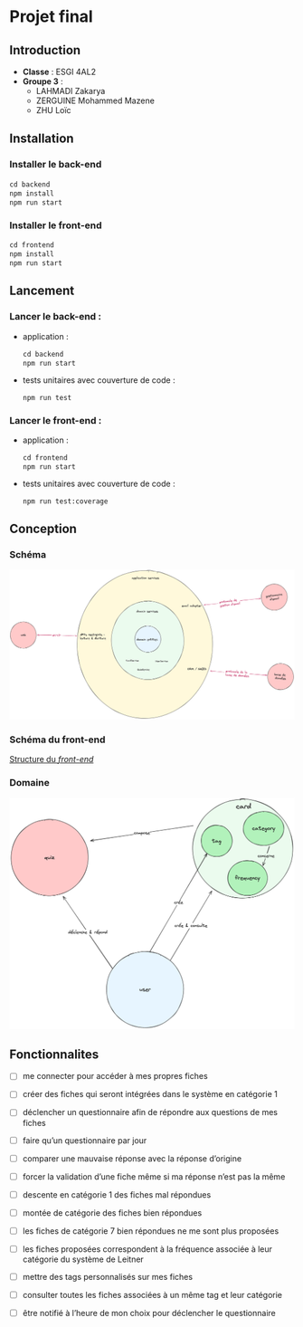 # Projet final

## Introduction
- **Classe** : ESGI 4AL2
- **Groupe 3** :
  - LAHMADI Zakarya
  - ZERGUINE Mohammed Mazene
  - ZHU Loïc

## Installation
### Installer le back-end
```
cd backend
npm install
npm run start
```

### Installer le front-end
```
cd frontend
npm install
npm run start
```
  
## Lancement
### Lancer le back-end :
- application :
  ```
  cd backend
  npm run start
  ```
- tests unitaires avec couverture de code :
  ```
  npm run test
  ```
  
### Lancer le front-end :
- application :
  ```
  cd frontend
  npm run start
  ```
- tests unitaires avec couverture de code :
  ```
  npm run test:coverage
  ```

## Conception
### Schéma
![](docs/schemas/clean_code-hexa.png)

### Schéma du front-end
[Structure du _front-end_](frontend/README.md#project-architecture)

### Domaine
![](docs/schemas/clean_code-domain.png)

## Fonctionnalites
- [ ] me connecter pour accéder à mes propres fiches
- [ ] créer des fiches qui seront intégrées dans le système en catégorie 1
- [ ] déclencher un questionnaire afin de répondre aux questions de mes fiches
- [ ] faire qu’un questionnaire par jour
- [ ] comparer une mauvaise réponse avec la réponse d’origine
- [ ] forcer la validation d’une fiche même si ma réponse n’est pas la même
- [ ] descente en catégorie 1 des fiches mal répondues
- [ ] montée de catégorie des fiches bien répondues
- [ ] les fiches de catégorie 7 bien répondues ne me sont plus proposées
- [ ] les fiches proposées correspondent à la fréquence associée à leur catégorie du système de Leitner
- [ ] mettre des tags personnalisés sur mes fiches
- [ ] consulter toutes les fiches associées à un même tag et leur catégorie
- [ ] être notifié à l’heure de mon choix pour déclencher le questionnaire

